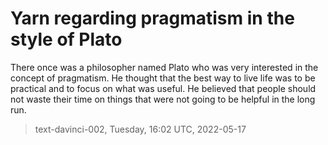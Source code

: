 # Yarn regarding pragmatism in the style of Plato



There once was a philosopher named Plato who was very interested in the concept of pragmatism. He thought that the best way to live life was to be practical and to focus on what was useful. He believed that people should not waste their time on things that were not going to be helpful in the long run.

> text-davinci-002, Tuesday, 16:02 UTC, 2022-05-17
